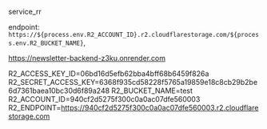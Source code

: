 service_rr

  endpoint: `https://${process.env.R2_ACCOUNT_ID}.r2.cloudflarestorage.com/${process.env.R2_BUCKET_NAME}`,

https://newsletter-backend-z3ku.onrender.com

R2_ACCESS_KEY_ID=06bd16d5efb62bba4bff68b6459f826a
R2_SECRET_ACCESS_KEY=6368f935cd58228f5765a19859e18c8cb29b2be6d7361baea10bc30d6f89a248
R2_BUCKET_NAME=test
R2_ACCOUNT_ID=940cf2d5275f300c0a0ac07dfe560003
R2_ENDPOINT=https://940cf2d5275f300c0a0ac07dfe560003.r2.cloudflarestorage.com
